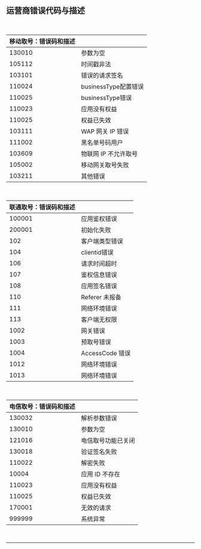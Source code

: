## 运营商错误代码与描述



<br />

| 移动取号：错误码和描述 |                      |
| ---------------------- | -------------------- |
| 130010                 | 参数为空             |
| 105112                 | 时间戳非法           |
| 103101                 | 错误的请求签名       |
| 110024                 | businessType配置错误 |
| 110025                 | businessType错误     |
| 110023                 | 应用没有权益         |
| 110025                 | 权益已失效           |
| 103111                 | WAP 网关 IP 错误     |
| 111002                 | 黑名单号码用户       |
| 103609                 | 物联网 IP 不允许取号 |
| 105002                 | 移动网关取号失败     |
| 103211                 | 其他错误             |


<br />

| 联通取号：错误码和描述 |                 |
| ---------------------- | --------------- |
| 100001                 | 应用鉴权错误    |
| 200001                 | 初始化失败      |
| 102                    | 客户端类型错误  |
| 104                    | clientid错误    |
| 106                    | 请求时间超时    |
| 107                    | 鉴权信息错误    |
| 108                    | 应用签名错误    |
| 110                    | Referer 未报备  |
| 111                    | 网络环境错误    |
| 113                    | 客户端无权限    |
| 1002                   | 网关错误        |
| 1003                   | 预取号错误      |
| 1004                   | AccessCode 错误 |
| 1012                   | 网络环境错误    |
| 1013                   | 网络环境错误    |

<br />

| 电信取号：错误码和描述 |                    |
| ---------------------- | ------------------ |
| 130032                 | 解析参数错误       |
| 130010                 | 参数为空           |
| 121016                 | 电信取号功能已关闭 |
| 130018                 | 验证签名失败       |
| 110022                 | 解密失败           |
| 10004                  | 应用 ID 不存在     |
| 110023                 | 应用没有权益       |
| 110025                 | 权益已失效         |
| 170001                 | 无效的请求         |
| 999999                 | 系统异常           |


<br />

------